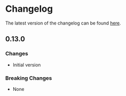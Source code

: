 # Changelog

The latest version of the changelog can be found [here](/Azure/bicep-registry-modules/blob/main/avm/res/synapse/workspace/CHANGELOG.md).

## 0.13.0

### Changes

- Initial version

### Breaking Changes

- None
